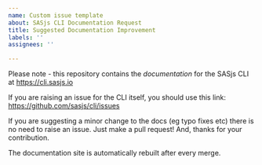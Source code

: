 ```yaml
---
name: Custom issue template
about: SASjs CLI Documentation Request
title: Suggested Documentation Improvement
labels: ''
assignees: ''

---
```


Please note - this repository contains the _documentation_ for the SASjs CLI  at https://cli.sasjs.io

If you are raising an issue for the CLI itself, you should use this link:  https://github.com/sasjs/cli/issues

If you are suggesting a minor change to the docs (eg typo fixes etc) there is no need to raise an issue.  Just make a pull request!  And, thanks for your contribution.

The documentation site is automatically rebuilt after every merge.

